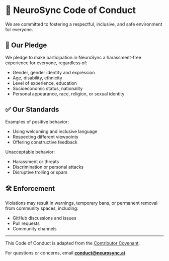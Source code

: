 # 🧠 NeuroSync Code of Conduct

We are committed to fostering a respectful, inclusive, and safe environment for everyone.

## 💬 Our Pledge

We pledge to make participation in NeuroSync a harassment-free experience for everyone, regardless of:

- Gender, gender identity and expression
- Age, disability, ethnicity
- Level of experience, education
- Socioeconomic status, nationality
- Personal appearance, race, religion, or sexual identity

## ✅ Our Standards

Examples of positive behavior:
- Using welcoming and inclusive language
- Respecting different viewpoints
- Offering constructive feedback

Unacceptable behavior:
- Harassment or threats
- Discrimination or personal attacks
- Disruptive trolling or spam

## 🛠 Enforcement

Violations may result in warnings, temporary bans, or permanent removal from community spaces, including:

- GitHub discussions and issues
- Pull requests
- Community channels

---

This Code of Conduct is adapted from the [Contributor Covenant](https://www.contributor-covenant.org/).

For questions or concerns, email **conduct@neurosync.ai**
